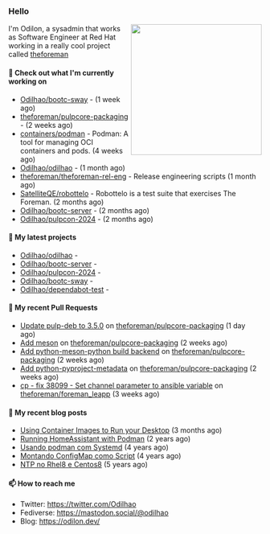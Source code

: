 ### Hello

<img align="right" src="https://avatars.githubusercontent.com/odilhao" width="260">

I'm Odilon, a sysadmin that works as Software Engineer at Red Hat working in a really cool project called [theforeman](https://theforeman.org/)

#### 👷 Check out what I'm currently working on

- [Odilhao/bootc-sway](https://github.com/Odilhao/bootc-sway) -  (1 week ago)
- [theforeman/pulpcore-packaging](https://github.com/theforeman/pulpcore-packaging) -  (2 weeks ago)
- [containers/podman](https://github.com/containers/podman) - Podman: A tool for managing OCI containers and pods. (4 weeks ago)
- [Odilhao/odilhao](https://github.com/Odilhao/odilhao) -  (1 month ago)
- [theforeman/theforeman-rel-eng](https://github.com/theforeman/theforeman-rel-eng) - Release engineering scripts (1 month ago)
- [SatelliteQE/robottelo](https://github.com/SatelliteQE/robottelo) - Robottelo is a test suite that exercises The Foreman. (2 months ago)
- [Odilhao/bootc-server](https://github.com/Odilhao/bootc-server) -  (2 months ago)
- [Odilhao/pulpcon-2024](https://github.com/Odilhao/pulpcon-2024) -  (2 months ago)

#### 🌱 My latest projects

- [Odilhao/odilhao](https://github.com/Odilhao/odilhao) - 
- [Odilhao/bootc-server](https://github.com/Odilhao/bootc-server) - 
- [Odilhao/pulpcon-2024](https://github.com/Odilhao/pulpcon-2024) - 
- [Odilhao/bootc-sway](https://github.com/Odilhao/bootc-sway) - 
- [Odilhao/dependabot-test](https://github.com/Odilhao/dependabot-test) - 

#### 🔨 My recent Pull Requests

- [Update pulp-deb to 3.5.0](https://github.com/theforeman/pulpcore-packaging/pull/1566) on [theforeman/pulpcore-packaging](https://github.com/theforeman/pulpcore-packaging) (1 day ago)
- [Add meson](https://github.com/theforeman/pulpcore-packaging/pull/1529) on [theforeman/pulpcore-packaging](https://github.com/theforeman/pulpcore-packaging) (2 weeks ago)
- [Add python-meson-python build backend](https://github.com/theforeman/pulpcore-packaging/pull/1528) on [theforeman/pulpcore-packaging](https://github.com/theforeman/pulpcore-packaging) (2 weeks ago)
- [Add python-pyproject-metadata](https://github.com/theforeman/pulpcore-packaging/pull/1527) on [theforeman/pulpcore-packaging](https://github.com/theforeman/pulpcore-packaging) (2 weeks ago)
- [cp - fix 38099 - Set channel parameter to ansible variable](https://github.com/theforeman/foreman_leapp/pull/152) on [theforeman/foreman_leapp](https://github.com/theforeman/foreman_leapp) (3 weeks ago)

#### 📜 My recent blog posts

- [Using Container Images to Run your Desktop](https://odilon.dev/2024/10/29/building-a-desktop-with-bootc/) (3 months ago)
- [Running HomeAssistant with Podman](https://odilon.dev/2022/12/20/homeassistant-with-podman/) (2 years ago)
- [Usando podman com Systemd](https://odilon.dev/2020/06/30/usando-podman-com-systemd/) (4 years ago)
- [Montando ConfigMap como Script](https://odilon.dev/2020/03/08/montando-configmap-como-script/) (4 years ago)
- [NTP no Rhel8 e Centos8](https://odilon.dev/2019/09/17/2019-09-17-ntp-rhel8-centos8/) (5 years ago)


#### 📫 How to reach me

- Twitter: https://twitter.com/Odilhao
- Fediverse: https://mastodon.social/@odilhao
- Blog: https://odilon.dev/
